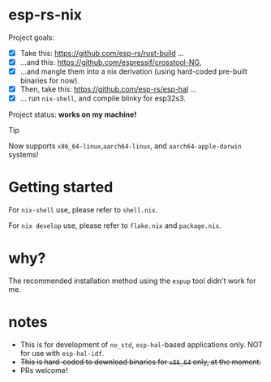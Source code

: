 # esp-rs-nix 

Project goals:
 - [x] Take this: https://github.com/esp-rs/rust-build ...
 - [x] ...and this: https://github.com/espressif/crosstool-NG,
 - [x] ...and mangle them into a nix derivation (using hard-coded pre-built binaries for now).
 - [x] Then, take this: https://github.com/esp-rs/esp-hal ...
 - [x] ... run `nix-shell`, and compile blinky for esp32s3. 

Project status: **works on my machine!**

> [!TIP]
> Now supports `x86_64-linux`,`aarch64-linux`, and `aarch64-apple-darwin` systems!

# Getting started 

For `nix-shell` use, please refer to `shell.nix`. 

For `nix develop` use, please refer to `flake.nix` and `package.nix`.

# why?

The recommended installation method using the `espup` tool didn't work for me.

# notes

 - This is for development of `no_std`, `esp-hal`-based applications only. NOT for use with `esp-hal-idf`.
 - ~~This is hard-coded to download binaries for `x86_64` only, at the moment.~~
 - PRs welcome!
